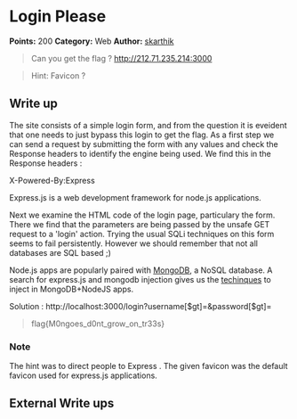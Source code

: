 # Login Please
**Points:** 200
**Category:** Web
**Author:** [skarthik](https://github.com/karthiksenthil)
> Can you get the flag ?
> http://212.71.235.214:3000

> Hint: Favicon ?

## Write up
The site consists of a simple login form, and from the question it is eveident that one needs to just bypass this login to get the flag. As a first step we can send a request by submitting the form with any values and check the Response headers to identify the engine being used. We find this in the Response headers :

X-Powered-By:Express

Express.js is a web development framework for node.js applications. 

Next we examine the HTML code of the login page, particulary the form. There we find that the parameters are being passed by the unsafe GET request to a 'login' action. Trying the usual SQLi techniques on this form seems to fail persistently. However we should remember that not all databases are SQL based ;)

Node.js apps are popularly paired with [MongoDB](http://www.mongodb.org/), a NoSQL database. A search for express.js and mongodb injection gives us the [techinques](http://blog.websecurify.com/2014/08/hacking-nodejs-and-mongodb.html) to inject in MongoDB+NodeJS apps. 

Solution : http://localhost:3000/login?username[$gt]=&password[$gt]=

> flag{M0ngoes_d0nt_grow_on_tr33s}

### Note

The hint was to direct people to Express . The given favicon was the default favicon used for express.js applications.

## External Write ups
